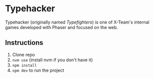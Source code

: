 # Typehacker
Typehacker (originally named _Typefighters_) is one of X-Team's internal games developed with Phaser and focused on the web.

## Instructions
1. Clone repo
2. `nvm use` (install nvm if you don't have it)
3. `npm install`
4. `npm dev` to run the project
